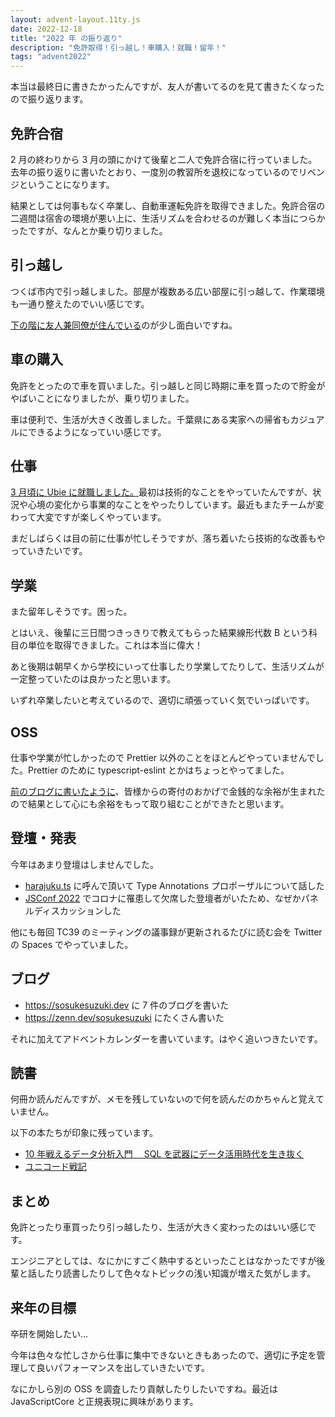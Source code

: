 ```yaml
---
layout: advent-layout.11ty.js
date: 2022-12-18
title: "2022 年 の振り返り"
description: "免許取得！引っ越し！車購入！就職！留年！"
tags: "advent2022"
---
```


本当は最終日に書きたかったんですが、友人が書いてるのを見て書きたくなったので振り返ります。

## 免許合宿

2 月の終わりから 3 月の頭にかけて後輩と二人で免許合宿に行っていました。去年の振り返りに書いたとおり、一度別の教習所を退校になっているのでリベンジということになります。

結果としては何事もなく卒業し、自動車運転免許を取得できました。免許合宿の二週間は宿舎の環境が悪い上に、生活リズムを合わせるのが難しく本当につらかったですが、なんとか乗り切りました。

## 引っ越し

つくば市内で引っ越しました。部屋が複数ある広い部屋に引っ越して、作業環境も一通り整えたのでいい感じです。

[下の階に友人兼同僚が住んでいる](https://yuku.dev/articles/2022-12-28/2022-to-2023)のが少し面白いですね。

## 車の購入

免許をとったので車を買いました。引っ越しと同じ時期に車を買ったので貯金がやばいことになりましたが、乗り切りました。

車は便利で、生活が大きく改善しました。千葉県にある実家への帰省もカジュアルにできるようになっていい感じです。

## 仕事

[3 月頃に Ubie に就職しました。](https://sosukesuzuki.dev/posts/4-months-at-ubie/)最初は技術的なことをやっていたんですが、状況や心境の変化から事業的なことをやったりしています。最近もまたチームが変わって大変ですが楽しくやっています。

まだしばらくは目の前に仕事が忙しそうですが、落ち着いたら技術的な改善もやっていきたいです。

## 学業

また留年しそうです。困った。

とはいえ、後輩に三日間つきっきりで教えてもらった結果線形代数 B という科目の単位を取得できました。これは本当に偉大！

あと後期は朝早くから学校にいって仕事したり学業してたりして、生活リズムが一定整っていたのは良かったと思います。

いずれ卒業したいと考えているので、適切に頑張っていく気でいっぱいです。

## OSS

仕事や学業が忙しかったので Prettier 以外のことをほとんどやっていませんでした。Prettier のために typescript-eslint とかはちょっとやってました。

[前のブログに書いたように](https://sosukesuzuki.dev/advent/2022/14/)、皆様からの寄付のおかげで金銭的な余裕が生まれたので結果として心にも余裕をもって取り組むことができたと思います。

## 登壇・発表

今年はあまり登壇はしませんでした。

- [harajuku.ts](https://babel-jp.connpass.com/event/242213) に呼んで頂いて Type Annotations プロポーザルについて話した
- [JSConf 2022](https://jsconf.jp/2022/) でコロナに罹患して欠席した登壇者がいたため、なぜかパネルディスカッションした

他にも毎回 TC39 のミーティングの議事録が更新されるたびに読む会を Twitter の Spaces でやっていました。

## ブログ

- https://sosukesuzuki.dev に 7 件のブログを書いた
- https://zenn.dev/sosukesuzuki にたくさん書いた

それに加えてアドベントカレンダーを書いています。はやく追いつきたいです。

## 読書

何冊か読んだんですが、メモを残していないので何を読んだのかちゃんと覚えていません。

以下の本たちが印象に残っています。

- [10 年戦えるデータ分析入門　 SQL を武器にデータ活用時代を生き抜く](https://amzn.asia/d/4Z1uApb)
- [ユニコード戦記](https://amzn.asia/d/gNMx9Rf)

## まとめ

免許とったり車買ったり引っ越したり、生活が大きく変わったのはいい感じです。

エンジニアとしては、なにかにすごく熱中するといったことはなかったですが後輩と話したり読書したりして色々なトピックの浅い知識が増えた気がします。

## 来年の目標

卒研を開始したい...

今年は色々な忙しさから仕事に集中できないときもあったので、適切に予定を管理して良いパフォーマンスを出していきたいです。

なにかしら別の OSS を調査したり貢献したりしたいですね。最近は JavaScriptCore と正規表現に興味があります。
